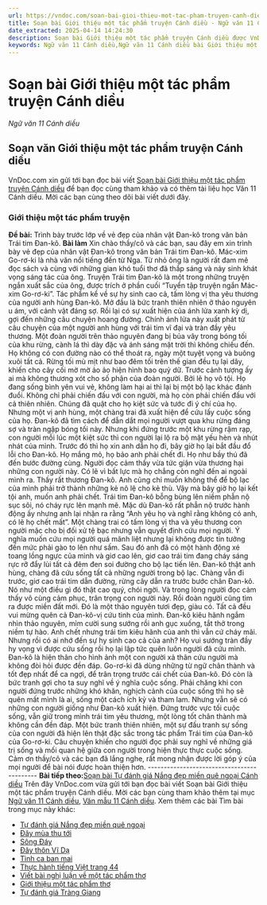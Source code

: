 ```yaml
---
url: https://vndoc.com/soan-bai-gioi-thieu-mot-tac-pham-truyen-canh-dieu-306987
title: Soạn bài Giới thiệu một tác phẩm truyện Cánh diều - Ngữ văn 11 Cánh diều - VnDoc.com
date_extracted: 2025-04-14 14:24:30
description: Soạn bài Giới thiệu một tác phẩm truyện Cánh diều được VnDoc.com sưu tầm và xin gửi tới bạn đọc cùng tham khảo. Mời các bạn cùng theo dõi để có thêm tài liệu soạn văn 11 Cánh diều nhé.
keywords: Ngữ văn 11 Cánh diều,Ngữ văn 11 Cánh diều bài Giới thiệu một tác phẩm truyện,Soạn văn 11 Cánh diều,văn 11 Cánh diều,soạn văn 11,soạn bài 11 cánh diều,ngữ văn 11 cd,Soạn bài Giới thiệu một tác phẩm truyện Cánh diều,Soạn bài Giới thiệu một tác phẩm truyện,Soạn văn Giới thiệu một tác phẩm truyện,Giới thiệu một tác phẩm truyện
---
```


# Soạn bài Giới thiệu một tác phẩm truyện Cánh diều
 _Ngữ văn 11 Cánh diều_
## Soạn văn Giới thiệu một tác phẩm truyện Cánh diều
VnDoc.com xin gửi tới bạn đọc bài viết [Soạn bài Giới thiệu một tác phẩm truyện Cánh diều](<https://vndoc.com/soan-bai-gioi-thieu-mot-tac-pham-truyen-canh-dieu-306987>) để bạn đọc cùng tham khảo và có thêm tài liệu học Văn 11 Cánh diều. Mời các bạn cùng theo dõi bài viết dưới đây.
### Giới thiệu một tác phẩm truyện
**Đề bài:** Trình bày trước lớp về vẻ đẹp của nhân vật Đan-kô trong văn bản Trái tim Đan-kô.
**Bài làm**
Xin chào thầy/cô và các bạn, sau đây em xin trình bày vẻ đẹp của nhân vật Đan-kô trong văn bản Trái tim Đan-kô.
Mác-xim Go-rơ-ki là nhà văn nổi tiếng đến từ Nga. Từ nhỏ ông là người rất đam mê đọc sách và cùng với những gian khó tuổi thơ đã thắp sáng và nảy sinh khát vọng sáng tác của ông. Truyện Trái tim Đan-kô là một trong những truyện ngắn xuất sắc của ông, được trích ở phần cuối “Tuyển tập truyện ngắn Mác-xim Go-rơ-ki”. Tác phẩm kể về sự hy sinh cao cả, tấm lòng vị tha yêu thương của người anh hùng Đan-kô.
Mở đầu là bức tranh thiên nhiên ở thảo nguyên u ám, với cảnh vật đáng sợ. Rồi lại có sự xuất hiện của ánh lửa xanh kỳ dị, gợi đến những câu chuyện hoang đường. Chính ánh lửa này xuất phát từ câu chuyện của một người anh hùng với trái tim vĩ đại và tràn đầy yêu thương. Một đoàn người trên thảo nguyên đang bị bủa vây trong bóng tối của khu rừng, cành lá thì dày đặc và ánh sáng mặt trời thì không chiếu đến. Họ không có con đường nào có thể thoát ra, ngày một tuyệt vọng và buông xuôi tất cả. Rừng tối mù mịt như bao đêm tối trên thế gian đều tụ lại dây, khiến cho cây cối mờ mờ ảo ảo hiện hình bao quỷ dữ. Trước cảnh tượng ấy ai mà không thương xót cho số phận của đoàn người. Bởi lẽ họ vô tội. Họ đang sống bình yên vui vẻ, không làm hại ai thì lại bị một bộ lạc khác đánh đuổi. Không chỉ phải chiến đấu với con người, mà họ còn phải chiến đấu với cả thiên nhiên. Chúng đã quật cho họ kiệt sức và tước đi ý chí của họ.
Nhưng một vị anh hùng, một chàng trai đã xuất hiện để cứu lấy cuộc sống của họ. Đan-kô đã tìm cách để dẫn dắt mọi người vượt qua khu rừng đáng sợ và tràn ngập bóng tối này. Nhưng khi đứng trước một khu rừng rậm rạp, con người mỗi lúc một kiệt sức thì con người lại lộ ra bộ mặt yếu hèn và nhút nhát của mình. Trước đó thì họ xin anh dẫn họ đi, bây giờ họ lại bắt đầu đổ lỗi cho Đan-kô. Họ mắng mỏ, họ bảo anh phải chết đi. Họ như bầy thú đã đến bước đường cùng. Người đọc cảm thấy vừa tức giận vừa thương hại những con người này. Có lẽ vì bất lực mà họ chẳng còn nghĩ đến ai ngoài mình ra. Thấy rất thương Đan-kô. Anh cũng chỉ muốn không thể để bộ lạc của mình phải trở thành những kẻ nô lệ cho kẻ thù. Vậy mà bây giờ họ lại kết tội anh, muốn anh phải chết.
Trái tim Đan-kô bỗng bùng lên niềm phẫn nộ sục sôi, nó cháy rực lên mạnh mẽ. Mặc dù Đan-kô rất phẫn nộ trước hành động ấy nhưng anh lại nhận ra rằng “Anh yêu họ và nghĩ rằng không có anh, có lẽ họ chết mất”. Một chàng trai có tấm lòng vị tha và yêu thương con người mặc cho bị đối xử tệ bạc nhưng vẫn quyết định cứu mọi người. Ý nghĩa muốn cứu mọi người quá mãnh liệt nhưng lại không được tin tưởng đến mức phải gào to lên như sấm.
Sau đó anh đã có một hành động xé toang lồng ngực của mình và giơ cao lên, giơ cao trái tim đang cháy sáng rực rỡ đẩy lùi tất cả đêm đen soi đường cho bộ lạc tiến lên. Đan-kô thật anh hùng, chàng đã cứu sống tất cả những người trong bộ lạc. Chàng vẫn đi trước, giơ cao trái tim dẫn đường, rừng cây dẫn ra trước bước chân Đan-kô. Nó như một điều gì đó thật cao quý, chói ngời. Và trong lòng người đọc cảm thấy vô cùng cảm phục, trân trọng con người này.
Rồi đoàn người cũng tìm ra được miền đất mới. Đó là một thảo nguyên tươi đẹp, giàu có. Tất cả đều vui mừng quên cả Đan-kô-vị cứu tinh của mình. Đan-kô kiêu hãnh ngắm nhìn thảo nguyên, mỉm cười sung sướng rồi anh gục xuống, tắt thở trong niềm tự hào. Anh chết nhưng trái tim kiêu hãnh của anh thì vẫn cứ cháy mãi. Nhưng rồi có ai nhớ đến sự hy sinh cao cả của anh? Họ vui sướng tràn đầy hy vọng vì được cứu sống rồi họ lại lập tức quên luôn người đã cứu mình. Đan-kô là hiện thân cho hình ảnh một con người xả thân cứu người mà không đòi hỏi được đền đáp. Go-rơ-ki đã dùng những từ ngữ chân thành và tốt đẹp nhất để ca ngợi, để trân trọng trước cái chết của Đan-kô. Đó còn là bức tranh gợi cho ta suy nghĩ về ý nghĩa cuộc sống. Phải chăng khi con người đứng trước những khó khăn, nghịch cảnh của cuộc sống thì họ sẽ quên mất mình là ai, sống một cách ích kỷ và tham lam. Nhưng vẫn sẽ có những con người giống như Đan-kô xuất hiện. Đứng trước vực tối cuộc sống, vẫn giữ trong mình trái tim yêu thương, một lòng tốt chân thành mà không cần đền đáp.
Một bức tranh thiên nhiên, một sự đấu tranh sự sống của con người đã hiện lên thật đặc sắc trong tác phẩm Trái tim của Đan-kô của Go-rơ-ki. Câu chuyện khiến cho người đọc phải suy nghĩ về những giá trị sống và mối quan hệ giữa con người trong hiện thực thực cuộc sống.
Cảm ơn thầy/cô và các bạn đã lắng nghe, rất mong nhận được lời góp ý của mọi người để bài nói được hoàn thiện hơn.
\-------------------------------------------
**Bài tiếp theo:**[Soạn bài Tự đánh giá Nắng đẹp miền quê ngoại Cánh diều](<https://vndoc.com/soan-bai-tu-danh-gia-nang-dep-mien-que-ngoai-canh-dieu-307069>)
Trên đây VnDoc.com vừa gửi tới bạn đọc bài viết Soạn bài Giới thiệu một tác phẩm truyện Cánh diều. Mời các bạn cùng tham khảo thêm tại mục [Ngữ văn 11 Cánh diều](<https://vndoc.com/ngu-van-11-canh-dieu>), [Văn mẫu 11 Cánh diều](<https://vndoc.com/van-mau-lop-11-canh-dieu>).
Xem thêm các bài Tìm bài trong mục này khác:
  * [Tự đánh giá Nắng đẹp miền quê ngoại](</soan-bai-tu-danh-gia-nang-dep-mien-que-ngoai-canh-dieu-307069>)
  * [Đây mùa thu tới](</soan-bai-day-mua-thu-toi-canh-dieu-307072>)
  * [Sông Đáy](</soan-bai-song-day-canh-dieu-307076>)
  * [Đây thôn Vĩ Dạ](</soan-bai-day-thon-vi-da-canh-dieu-307079>)
  * [Tình ca ban mai](</soan-bai-tinh-ca-ban-mai-canh-dieu-307081>)
  * [Thực hành tiếng Việt trang 44](</soan-bai-thuc-hanh-tieng-viet-trang-44-canh-dieu-307087>)
  * [Viết bài nghị luận về một tác phẩm thơ](</soan-bai-viet-bai-nghi-luan-ve-mot-tac-pham-tho-canh-dieu-307088>)
  * [Giới thiệu một tác phẩm thơ](</soan-bai-gioi-thieu-mot-tac-pham-tho-canh-dieu-307089>)
  * [Tự đánh giá Tràng Giang](</soan-bai-tu-danh-gia-trang-giang-canh-dieu-307091>)

